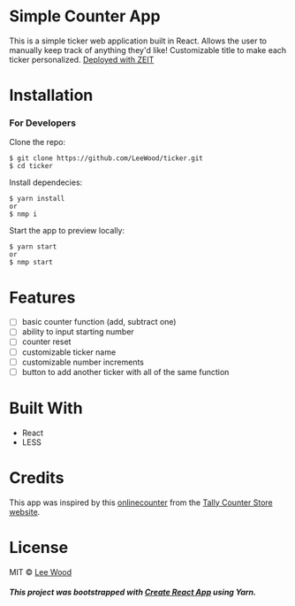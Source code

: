 # Simple Counter App
This is a simple ticker web application built in React. Allows the user to manually keep track of anything they'd like! Customizable title to make each ticker personalized.
[Deployed with ZEIT](https://urlgoeshere.com)

# Installation
### __For Developers__

Clone the repo:

```
$ git clone https://github.com/LeeWood/ticker.git
$ cd ticker
```
Install dependecies:

```
$ yarn install
or 
$ nmp i
```
Start the app to preview locally:
```
$ yarn start
or 
$ nmp start
```

# Features
- [ ] basic counter function (add, subtract one)
- [ ] ability to input starting number
- [ ] counter reset
- [ ] customizable ticker name
- [ ] customizable number increments
- [ ] button to add another ticker with all of the same function

# Built With
- React
- LESS

# Credits
This app was inspired by this [onlinecounter](https://tallycounterstore.com/online-counter) from the [Tally Counter Store website](https://tallycounterstore.com/).

# License
MIT © [Lee Wood](https://github.com/LeeWood)

##### This project was bootstrapped with [Create React App](https://github.com/facebook/create-react-app) using Yarn.
